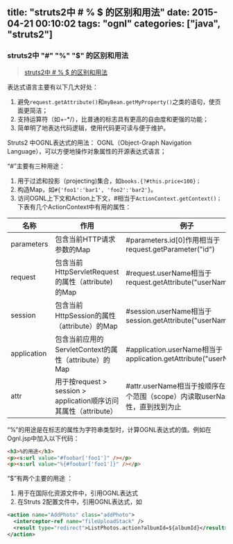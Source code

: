 title: "struts2中 # % $ 的区别和用法"
date: 2015-04-21 00:10:02
tags: "ognl"
categories: ["java", "struts2"]
---

### struts2中 "#" "%" "$" 的区别和用法

> [struts2中 # % $ 的区别和用法](http://hi.baidu.com/golotus/item/6e16444df986d8e81f19bc1e)

表达式语言主要有以下几大好处：  
1. 避免`request.getAttribute()`和`myBean.getMyProperty()`之类的语句，使页面更简洁；  
2. 支持运算符（如+-*/），比普通的标志具有更高的自由度和更强的功能；  
3. 简单明了地表达代码逻辑，使用代码更可读与便于维护。

Struts2 中OGNL表达式的用法：
OGNL（Object-Graph Navigation Language），可以方便地操作对象属性的开源表达式语言；

“#”主要有三种用途：  

1. 用于过滤和投影（projecting)集合，如`books.{?#this.price<100}；`  
2. 构造Map，如`#{'foo1':'bar1', 'foo2':'bar2'}`。  
3. 访问OGNL上下文和Action上下文，#相当于`ActionContext.getContext()；`下表有几个ActionContext中有用的属性：  

| 名称 | 作用 | 例子 |
| ---- | ---- | ---- |
| parameters | 包含当前HTTP请求参数的Map | #parameters.id[0]作用相当于request.getParameter("id") |
| request | 包含当前HttpServletRequest的属性（attribute)的Map | #request.userName相当于request.getAttribute("userName") |
| session | 包含当前HttpSession的属性（attribute）的Map | #session.userName相当于session.getAttribute("userName") |
| application | 包含当前应用的ServletContext的属性（attribute）的Map | #application.userName相当于application.getAttribute("userName") |
| attr | 用于按request > session > application顺序访问其属性（attribute） | #attr.userName相当于按顺序在以上三个范围（scope）内读取userName属性，直到找到为止 |


“%”的用途是在标志的属性为字符串类型时，计算OGNL表达式的值。例如在Ognl.jsp中加入以下代码： 
```html
<h3>%的用途</h3>  
<p><s:url value="#foobar['foo1']" /></p>  
<p><s:url value="%{#foobar['foo1']}" /></p>  
```

“$”有两个主要的用途 ：    
   1. 用于在国际化资源文件中，引用OGNL表达式 
   2. 在Struts 2配置文件中，引用OGNL表达式，如
```xml
<action name="AddPhoto" class="addPhoto">  
  <interceptor-ref name="fileUploadStack" />              
  <result type="redirect">ListPhotos.action?albumId=${albumId}</result>  
</action>
```
